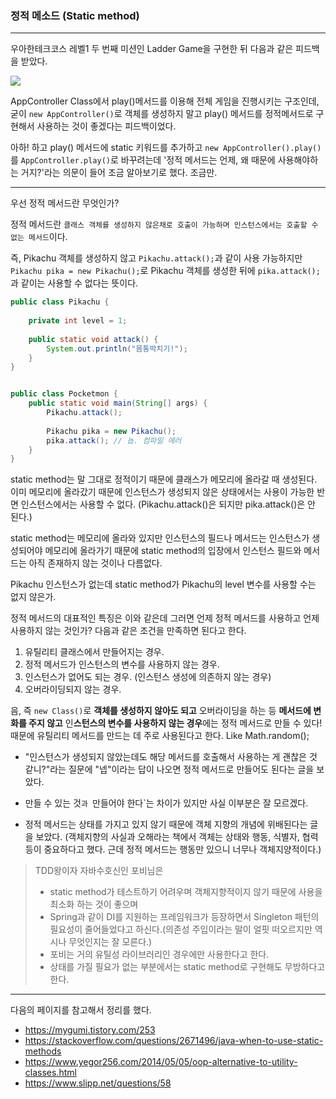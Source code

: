 ### 정적 메소드 (Static method)

---

우아한테크코스 레벨1 두 번째 미션인 Ladder Game을 구현한 뒤 다음과 같은 피드백을 받았다.

![](https://github.com/soojinroh/Today_I_Learned/blob/master/img/20190522190156.png?raw=true)



AppController Class에서 play()메서드를 이용해 전체 게임을 진행시키는 구조인데, 굳이 `new AppController()`로 객체를 생성하지 말고 play() 메서드를 정적메서드로 구현해서 사용하는 것이 좋겠다는 피드백이었다.



아하! 하고 play() 메서드에 static 키워드를 추가하고 `new AppController().play()`를 `AppController.play()`로 바꾸려는데 '정적 메서드는 언제, 왜 때문에 사용해야하는 거지?'라는 의문이 들어 조금 알아보기로 했다. 조금만.

---

우선 정적 메서드란 무엇인가?

정적 메서드란 `클래스 객체를 생성하지 않은채로 호출이 가능하며 인스턴스에서는 호출할 수 없는 메서드`이다. 



즉, Pikachu 객체를 생성하지 않고 `Pikachu.attack();`과 같이 사용 가능하지만 `Pikachu pika = new Pikachu();`로 Pikachu 객체를 생성한 뒤에 `pika.attack();`과 같이는 사용할 수 없다는 뜻이다.



```java
public class Pikachu {
    
    private int level = 1;
    
    public static void attack() {
        System.out.println("몸통박치기!");
    }
}


public class Pocketmon {
	public static void main(String[] args) {
		Pikachu.attack();
		
		Pikachu pika = new Pikachu();
		pika.attack(); // 놉. 컴파일 에러
	}
}


```



static method는 말 그대로 정적이기 때문에 클래스가 메모리에 올라갈 때 생성된다. 이미 메모리에 올라갔기 때문에 인스턴스가 생성되지 않은 상태에서는 사용이 가능한 반면 인스턴스에서는 사용할 수 없다. (Pikachu.attack()은 되지만 pika.attack()은 안 된다.)



static method는 메모리에 올라와 있지만 인스턴스의 필드나 메서드는 인스턴스가 생성되어야 메모리에 올라가기 때문에 static method의 입장에서 인스턴스 필드와 메서드는 아직 존재하지 않는 것이나 다름없다. 



Pikachu 인스턴스가 없는데 static method가 Pikachu의 level 변수를 사용할 수는 없지 않은가. 



정적 메서드의 대표적인 특징은 이와 같은데 그러면 언제 정적 메서드를 사용하고 언제 사용하지 않는 것인가? 다음과 같은 조건을 만족하면 된다고 한다.

1. 유틸리티 클래스에서 만들어지는 경우.
2. 정적 메서드가 인스턴스의 변수를 사용하지 않는 경우.
3. 인스턴스가 없어도 되는 경우. (인스턴스 생성에 의존하지 않는 경우)
4. 오버라이딩되지 않는 경우.



음, 즉 `new Class()`로 **객체를 생성하지 않아도 되고** 오버라이딩을 하는 등 **메서드에 변화를 주지 않고** 인**스턴스의 변수를 사용하지 않는 경우**에는 정적 메서드로 만들 수 있다! 때문에 유틸리티 메서드를 만드는 데 주로 사용된다고 한다. Like Math.random(); 



- "인스턴스가 생성되지 않았는데도 해당 메서드를 호출해서 사용하는 게 괜찮은 것 같니?"라는 질문에 "넵"이라는 답이 나오면 정적 메서드로 만들어도 된다는 글을 보았다.

- 만들 수 있는 것`과 `만들어야 한다`는 차이가 있지만 사실 이부분은 잘 모르겠다.

- 정적 메서드는 상태를 가지고 있지 않기 때문에 객체 지향의 개념에 위배된다는 글을 보았다. (객체지향의 사실과 오해라는 책에서 객체는 상태와 행동, 식별자, 협력 등이 중요하다고 했다. 근데 정적 메서드는 행동만 있으니 너무나 객체지양적이다.)



> TDD왕이자 자바수호신인 포비님은 
>
> - static method가 테스트하기 어려우며 객체지향적이지 않기 때문에 사용을 최소화 하는 것이 좋으며
> - Spring과 같이 DI를 지원하는 프레임워크가 등장하면서 Singleton 패턴의 필요성이 줄어들었다고 하신다.(의존성 주입이라는 말이 얼핏 떠오르지만 역시나 무엇인지는 잘 모른다.)
> - 포비는 거의 유틸성 라이브러리인 경우에만 사용한다고 한다.
> - 상태를 가질 필요가 없는 부분에서는 static method로 구현해도 무방하다고 한다.



---

다음의 페이지를 참고해서 정리를 했다.

- <https://mygumi.tistory.com/253>
- <https://stackoverflow.com/questions/2671496/java-when-to-use-static-methods>
- <https://www.yegor256.com/2014/05/05/oop-alternative-to-utility-classes.html>
- <https://www.slipp.net/questions/58>


